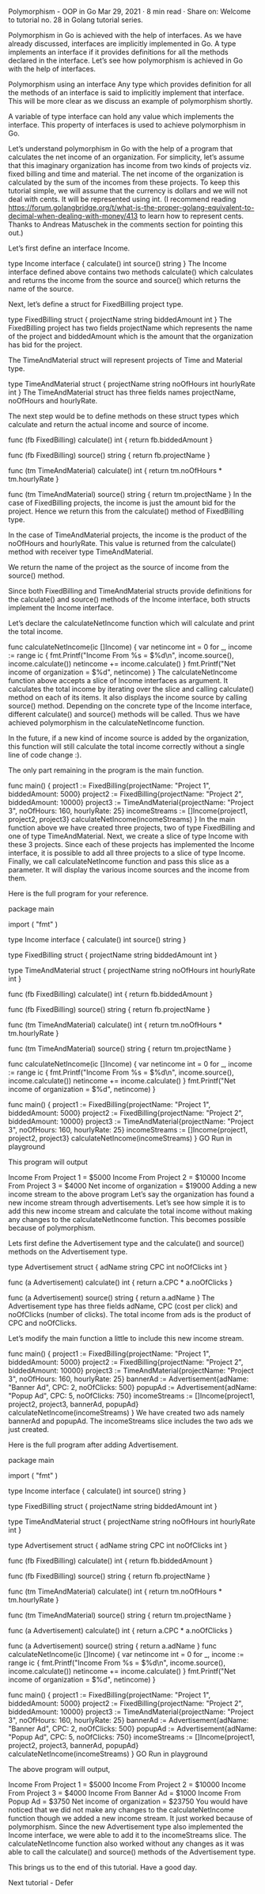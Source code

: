 Polymorphism - OOP in Go
Mar 29, 2021
· 8 min read
 · Share on:
Welcome to tutorial no. 28 in Golang tutorial series.

Polymorphism in Go is achieved with the help of interfaces. As we have already discussed, interfaces are implicitly implemented in Go. A type implements an interface if it provides definitions for all the methods declared in the interface. Let’s see how polymorphism is achieved in Go with the help of interfaces.

Polymorphism using an interface
Any type which provides definition for all the methods of an interface is said to implicitly implement that interface. This will be more clear as we discuss an example of polymorphism shortly.

A variable of type interface can hold any value which implements the interface. This property of interfaces is used to achieve polymorphism in Go.

Let’s understand polymorphism in Go with the help of a program that calculates the net income of an organization. For simplicity, let’s assume that this imaginary organization has income from two kinds of projects viz. fixed billing and time and material. The net income of the organization is calculated by the sum of the incomes from these projects. To keep this tutorial simple, we will assume that the currency is dollars and we will not deal with cents. It will be represented using int. (I recommend reading https://forum.golangbridge.org/t/what-is-the-proper-golang-equivalent-to-decimal-when-dealing-with-money/413 to learn how to represent cents. Thanks to Andreas Matuschek in the comments section for pointing this out.)

Let’s first define an interface Income.

type Income interface {
	calculate() int
	source() string
}
The Income interface defined above contains two methods calculate() which calculates and returns the income from the source and source() which returns the name of the source.

Next, let’s define a struct for FixedBilling project type.

type FixedBilling struct {
	projectName string
	biddedAmount int
}
The FixedBilling project has two fields projectName which represents the name of the project and biddedAmount which is the amount that the organization has bid for the project.

The TimeAndMaterial struct will represent projects of Time and Material type.

type TimeAndMaterial struct {
	projectName string
	noOfHours  int
	hourlyRate int
}
The TimeAndMaterial struct has three fields names projectName, noOfHours and hourlyRate.

The next step would be to define methods on these struct types which calculate and return the actual income and source of income.

func (fb FixedBilling) calculate() int {
	return fb.biddedAmount
}

func (fb FixedBilling) source() string {
	return fb.projectName
}

func (tm TimeAndMaterial) calculate() int {
	return tm.noOfHours * tm.hourlyRate
}

func (tm TimeAndMaterial) source() string {
	return tm.projectName
}
In the case of FixedBilling projects, the income is just the amount bid for the project. Hence we return this from the calculate() method of FixedBilling type.

In the case of TimeAndMaterial projects, the income is the product of the noOfHours and hourlyRate. This value is returned from the calculate() method with receiver type TimeAndMaterial.

We return the name of the project as the source of income from the source() method.

Since both FixedBilling and TimeAndMaterial structs provide definitions for the calculate() and source() methods of the Income interface, both structs implement the Income interface.

Let’s declare the calculateNetIncome function which will calculate and print the total income.

func calculateNetIncome(ic []Income) {
	var netincome int = 0
	for _, income := range ic {
		fmt.Printf("Income From %s = $%d\n", income.source(), income.calculate())
		netincome += income.calculate()
	}
	fmt.Printf("Net income of organization = $%d", netincome)
}
The calculateNetIncome function above accepts a slice of Income interfaces as argument. It calculates the total income by iterating over the slice and calling calculate() method on each of its items. It also displays the income source by calling source() method. Depending on the concrete type of the Income interface, different calculate() and source() methods will be called. Thus we have achieved polymorphism in the calculateNetIncome function.

In the future, if a new kind of income source is added by the organization, this function will still calculate the total income correctly without a single line of code change :).

The only part remaining in the program is the main function.

func main() {
	project1 := FixedBilling{projectName: "Project 1", biddedAmount: 5000}
	project2 := FixedBilling{projectName: "Project 2", biddedAmount: 10000}
	project3 := TimeAndMaterial{projectName: "Project 3", noOfHours: 160, hourlyRate: 25}
	incomeStreams := []Income{project1, project2, project3}
	calculateNetIncome(incomeStreams)
}
In the main function above we have created three projects, two of type FixedBilling and one of type TimeAndMaterial. Next, we create a slice of type Income with these 3 projects. Since each of these projects has implemented the Income interface, it is possible to add all three projects to a slice of type Income. Finally, we call calculateNetIncome function and pass this slice as a parameter. It will display the various income sources and the income from them.

Here is the full program for your reference.

package main

import (
	"fmt"
)

type Income interface {
	calculate() int
	source() string
}

type FixedBilling struct {
	projectName string
	biddedAmount int
}

type TimeAndMaterial struct {
	projectName string
	noOfHours  int
	hourlyRate int
}

func (fb FixedBilling) calculate() int {
	return fb.biddedAmount
}

func (fb FixedBilling) source() string {
	return fb.projectName
}

func (tm TimeAndMaterial) calculate() int {
	return tm.noOfHours * tm.hourlyRate
}

func (tm TimeAndMaterial) source() string {
	return tm.projectName
}

func calculateNetIncome(ic []Income) {
	var netincome int = 0
	for _, income := range ic {
		fmt.Printf("Income From %s = $%d\n", income.source(), income.calculate())
		netincome += income.calculate()
	}
	fmt.Printf("Net income of organization = $%d", netincome)
}

func main() {
	project1 := FixedBilling{projectName: "Project 1", biddedAmount: 5000}
	project2 := FixedBilling{projectName: "Project 2", biddedAmount: 10000}
	project3 := TimeAndMaterial{projectName: "Project 3", noOfHours: 160, hourlyRate: 25}
	incomeStreams := []Income{project1, project2, project3}
	calculateNetIncome(incomeStreams)
}
GO
Run in playground

This program will output

Income From Project 1 = $5000
Income From Project 2 = $10000
Income From Project 3 = $4000
Net income of organization = $19000
Adding a new income stream to the above program
Let’s say the organization has found a new income stream through advertisements. Let’s see how simple it is to add this new income stream and calculate the total income without making any changes to the calculateNetIncome function. This becomes possible because of polymorphism.

Lets first define the Advertisement type and the calculate() and source() methods on the Advertisement type.

type Advertisement struct {
	adName     string
	CPC        int
	noOfClicks int
}

func (a Advertisement) calculate() int {
	return a.CPC * a.noOfClicks
}

func (a Advertisement) source() string {
	return a.adName
}
The Advertisement type has three fields adName, CPC (cost per click) and noOfClicks (number of clicks). The total income from ads is the product of CPC and noOfClicks.

Let’s modify the main function a little to include this new income stream.

func main() {
	project1 := FixedBilling{projectName: "Project 1", biddedAmount: 5000}
	project2 := FixedBilling{projectName: "Project 2", biddedAmount: 10000}
	project3 := TimeAndMaterial{projectName: "Project 3", noOfHours: 160, hourlyRate: 25}
	bannerAd := Advertisement{adName: "Banner Ad", CPC: 2, noOfClicks: 500}
	popupAd := Advertisement{adName: "Popup Ad", CPC: 5, noOfClicks: 750}
	incomeStreams := []Income{project1, project2, project3, bannerAd, popupAd}
	calculateNetIncome(incomeStreams)
}
We have created two ads namely bannerAd and popupAd. The incomeStreams slice includes the two ads we just created.

Here is the full program after adding Advertisement.

package main

import (
	"fmt"
)

type Income interface {
	calculate() int
	source() string
}

type FixedBilling struct {
	projectName  string
	biddedAmount int
}

type TimeAndMaterial struct {
	projectName string
	noOfHours   int
	hourlyRate  int
}

type Advertisement struct {
	adName     string
	CPC        int
	noOfClicks int
}

func (fb FixedBilling) calculate() int {
	return fb.biddedAmount
}

func (fb FixedBilling) source() string {
	return fb.projectName
}

func (tm TimeAndMaterial) calculate() int {
	return tm.noOfHours * tm.hourlyRate
}

func (tm TimeAndMaterial) source() string {
	return tm.projectName
}

func (a Advertisement) calculate() int {
	return a.CPC * a.noOfClicks
}

func (a Advertisement) source() string {
	return a.adName
}
func calculateNetIncome(ic []Income) {
	var netincome int = 0
	for _, income := range ic {
		fmt.Printf("Income From %s = $%d\n", income.source(), income.calculate())
		netincome += income.calculate()
	}
	fmt.Printf("Net income of organization = $%d", netincome)
}

func main() {
	project1 := FixedBilling{projectName: "Project 1", biddedAmount: 5000}
	project2 := FixedBilling{projectName: "Project 2", biddedAmount: 10000}
	project3 := TimeAndMaterial{projectName: "Project 3", noOfHours: 160, hourlyRate: 25}
	bannerAd := Advertisement{adName: "Banner Ad", CPC: 2, noOfClicks: 500}
	popupAd := Advertisement{adName: "Popup Ad", CPC: 5, noOfClicks: 750}
	incomeStreams := []Income{project1, project2, project3, bannerAd, popupAd}
	calculateNetIncome(incomeStreams)
}
GO
Run in playground

The above program will output,

Income From Project 1 = $5000
Income From Project 2 = $10000
Income From Project 3 = $4000
Income From Banner Ad = $1000
Income From Popup Ad = $3750
Net income of organization = $23750
You would have noticed that we did not make any changes to the calculateNetIncome function though we added a new income stream. It just worked because of polymorphism. Since the new Advertisement type also implemented the Income interface, we were able to add it to the incomeStreams slice. The calculateNetIncome function also worked without any changes as it was able to call the calculate() and source() methods of the Advertisement type.

This brings us to the end of this tutorial. Have a good day.

Next tutorial - Defer
